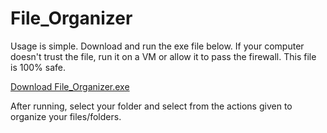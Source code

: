# File_Organizer

Usage is simple. Download and run the exe file below. If your computer doesn't trust the file, run it on a VM or allow it to pass the firewall. This file is 100% safe.

[Download File_Organizer.exe](https://drive.google.com/file/d/17bTRxpqvOl4GQSfCzd2ZmZLOb9vlk9p8/view?usp=sharing)

After running, select your folder and select from the actions given to organize your files/folders.
